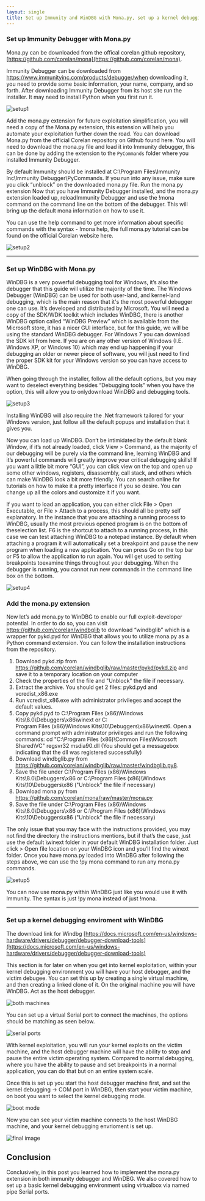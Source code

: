 ```yaml
---
layout: single
title: Set up Immunity and WinDBG with Mona.py, set up a kernel debugging environment with WinDBG
---
```


### Set up Immunity Debugger with Mona.py

Mona.py can be downloaded from the offical corelan github repository, [https://github.com/corelan/mona](https://github.com/corelan/mona).

Immunity Debugger can be downloaded from https://www.immunityinc.com/products/debugger/when downloading it, you need to provide some basic information, your name, company, and so forth. After downloading Immunity Debugger from its host site run the installer. It may need to install Python when you first run it.

![setup1](https://raw.githubusercontent.com/FULLSHADE/FULLSHADE.github.io/master/static/img/_posts/setupdebug/setupImunWin1.png)

Add the mona.py extension for future exploitation simplification, you will need a copy of the Mona.py extension, this extension will help you automate your exploitation further down the road. You can download Mona.py from the official Corelan repository on Github found here. You will need to download the mona.py file and load it into Immunity debugger, this can be done by adding the extension to the `PyCommands` folder where you installed Immunity Debugger. 

By default Immunity should be installed at C:\Program Files\Immunity Inc\Immunity Debugger\PyCommands. If you run into any issue, make sure you click “unblock” on the downloaded mona.py file. Run the mona.py extension Now that you have Immunity Debugger installed, and the mona.py extension loaded up, reloadImmunity Debugger and use the !mona command on the command line on the bottom of the debugger. This will bring up the default mona information on how to use it. 

You can use the help command to get more information about specific commands with the syntax - !mona help<command>, the full mona.py tutorial can be found on the official Corelan website here.

![setup2](https://raw.githubusercontent.com/FULLSHADE/FULLSHADE.github.io/master/static/img/_posts/setupdebug/setupImunWin2.png)

----

### Set up WinDBG with Mona.py

WinDBG is a very powerful debugging tool for Windows, it’s also the debugger that this guide
will utilize the majority of the time. The Windows Debugger (WinDBG) can be used for both
user-land, and kernel-land debugging, which is the main reason that it's the most powerful
debugger one can use. It’s developed and distributed by Microsoft. You will need a copy of the
SDK/WDK toolkit which includes WinDBG, there is another WinDBG option called “WinDBG
Preview” which is available from the Microsoft store, it has a nicer GUI interface, but for this
guide, we will be using the standard WinDBG debugger. For Windows 7 you can download the
SDK kit from here. If you are on any other version of Windows (I.E. Windows XP, or Windows
10) which may end up happening if your debugging an older or newer piece of software, you will
just need to find the proper SDK kit for your Windows version so you can have access to
WinDBG.

When going through the installer, follow all the default options, but you may want to deselect
everything besides “Debugging tools” when you have the option, this will allow you to onlydownload WinDBG and debugging tools.

![setup3](https://raw.githubusercontent.com/FULLSHADE/FULLSHADE.github.io/master/static/img/_posts/setupdebug/setupImunWin3.png)

Installing WinDBG will also require the .Net framework tailored for your Windows version, just
follow all the default popups and installation that it gives you.

Now you can load up WinDBG. Don’t be intimidated by the default blank Window, if it’s not
already loaded, click View > Command, as the majority of our debugging will be purely via the
command line, learning WinDBG and it’s powerful commands will greatly improve your critical
debugging skills! If you want a little bit more “GUI”, you can click view on the top and open up
some other windows, registers, disassembly, call stack, and others which can make WinDBG
look a bit more friendly. You can search online for tutorials on how to make it a pretty interface if
you so desire. You can change up all the colors and customize it if you want.

If you want to load an application, you can either click File > Open Executable, or File > Attach
to a process, this should all be pretty self explanatory. In the instance that you are attaching a
running process to WinDBG, usually the most previous opened program is on the bottom of theselection list. F6 is the shortcut to attach to a running process, in this case we can test attaching
WinDBG to a notepad instance. By default when attaching a program it will automatically set a
breakpoint and pause the new program when loading a new application. You can press Go on
the top bar or F5 to allow the application to run again. You will get used to setting breakpoints
toexamine things throughout your debugging. When the debugger is running, you cannot run new
commands in the command line box on the bottom.

![setup4](https://raw.githubusercontent.com/FULLSHADE/FULLSHADE.github.io/master/static/img/_posts/setupdebug/setupImunWin4.png)

### Add the mona.py extension

Now let’s add mona.py to WinDBG to enable our full exploit-developer potential. In order to do
so, you can visit https://github.com/corelan/windbglib to download “windbglib” which is a
wrapper for pykd.pyd for WinDBG that allows you to utilize mona.py as a Python command
extension. You can follow the installation instructions from the repository.

1. Download pykd.zip from https://github.com/corelan/windbglib/raw/master/pykd/pykd.zip and
save it to a temporary location on your computer
2. Check the properties of the file and "Unblock" the file if necessary.
3. Extract the archive. You should get 2 files: pykd.pyd and vcredist_x86.exe
4. Run vcredist_x86.exe with administrator privileges and accept the default values.
5. Copy pykd.pyd to C:\Program Files (x86)\Windows Kits\8.0\Debuggers\x86\winext or C:\
Program Files (x86)\Windows Kits\10\Debuggers\x86\winext6. Open a command prompt with administrator privileges and run the following commands:
cd "C:\Program Files (x86)\Common Files\Microsoft Shared\VC"
regsvr32 msdia90.dll (You should get a messagebox indicating that the dll was registered
successfully)
7. Download windbglib.py from https://github.com/corelan/windbglib/raw/master/windbglib.py8.
8. Save the file under C:\Program Files (x86)\Windows Kits\8.0\Debuggers\x86 or C:\Program
Files (x86)\Windows Kits\10\Debuggers\x86 ("Unblock" the file if necessary)
9. Download mona.py from https://github.com/corelan/mona/raw/master/mona.py
10. Save the file under C:\Program Files (x86)\Windows Kits\8.0\Debuggers\x86 or C:\Program
Files (x86)\Windows Kits\10\Debuggers\x86 ("Unblock" the file if necessary)

The only issue that you may face with the instructions provided, you may not find the directory
the instructions mentions, but if that’s the case, just use the default \winext folder in your default
WinDBG installation folder. Just click > Open file location on your WinDBG icon and you’ll find
the winext folder. Once you have mona.py loaded into WinDBG after following the steps above,
we can use the !py mona command to run any mona.py commands.

![setup5](https://raw.githubusercontent.com/FULLSHADE/FULLSHADE.github.io/master/static/img/_posts/setupdebug/setupImunWin5.png)

You can now use mona.py within WinDBG just like you would use it with Immunity. The syntax
is just !py mona instead of just !mona.

----

### Set up a kernel debugging enviroment with WinDBG

The download link for Windbg [https://docs.microsoft.com/en-us/windows-hardware/drivers/debugger/debugger-download-tools](https://docs.microsoft.com/en-us/windows-hardware/drivers/debugger/debugger-download-tools)

This section is for later on when you get into kernel exploitation, within your kernel debugging environment you will have your host debugger, and the victim debugee. You can set this up by creating a single virtual machine, and then creating a linked clone of it. On the original machine you will have WinDBG. Act as the host debugger. 

![both machines](https://raw.githubusercontent.com/FULLSHADE/FULLSHADE.github.io/master/static/img/_posts/setupdebug/setupdebug1.png)

You can set up a virtual Serial port to connect the machines, the options should be matching as seen below. 

![serial ports](https://raw.githubusercontent.com/FULLSHADE/FULLSHADE.github.io/master/static/img/_posts/setupdebug/setupdebug2.png)

With kernel exploitation, you will run your kernel exploits on the victim machine, and the host debugger machine will have the ability to stop and pause the entire victim operating system. Compared to normal debugging, where you have the ability to pause and set breakpoints in a normal application, you can do that but on an entire system scale.

Once this is set up you start the host debugger machine first, and set the kernel debugging -> COM port in WinDBG, then start your victim machine, on boot you want to select the kernel debugging mode.

![boot mode](https://raw.githubusercontent.com/FULLSHADE/FULLSHADE.github.io/master/static/img/_posts/setupdebug/setupdebug3.png)

Now you can see your victim machine connects to the host WinDBG machine, and your kernel debugging envrioment is set up.

![final image](https://raw.githubusercontent.com/FULLSHADE/FULLSHADE.github.io/master/static/img/_posts/setupdebug/setupdebug4.png)

## Conclusion

Conclusively,  in this post you learned how to implement the mona.py  extension in both immunity debugger and WinDBG.  We  also covered how to set up a basic kernel debugging environment using virtualbox via named pipe Serial ports.
